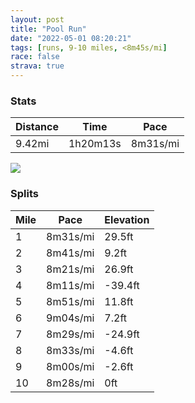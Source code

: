 ```yaml
---
layout: post
title: "Pool Run"
date: "2022-05-01 08:20:21"
tags: [runs, 9-10 miles, <8m45s/mi]
race: false
strava: true
---
```


### Stats

| Distance | Time | Pace |
|----------|------|------|
|9.42mi|1h20m13s|8m31s/mi|

<img src='https://maps.googleapis.com/maps/api/staticmap?maptype=roadmap&path=enc:qcwwFhksbMjBuGcB{@VkA`@_AVUz@oCZIFQb@aDEUk@Ns@SIi@cBo@gAgAqAqBuAs@{@IaAwAMe@[WKm@MMqBI_@QMOGg@SY?cAMKeBa@eAi@mBS_B{@_Ck@}@gAm@wAiAWaCuAwB_@c@w@_Aw@iAs@k@OuBqAEYaAqAcB}@m@k@sAKcA_@W]c@oAa@]_@yACy@U]M_AMSKoAR{A~@qBA_AUgBZcAbAoBRmAD{AGaAm@qAqHqDgAaAuAsBYeADgBz@{BN{@@q@YkAaA_Cu@m@cBq@_A}@u@gBa@wAeAiAeBy@}AOy@J}AjAaACe@OaCsBgAkBe@wAo@w@[MoBL}B_AcBUoAe@kCiBgA}AiDcDoA]eCqAq@m@s@kAiAsDGcB\aDQkAk@{As@s@aJmGoEgCwAoAcAe@{@_AgAs@{Ae@yCLgCa@yAVy@x@e@Rm@@kB_@qBeAuAoA{AaC{BmCc@Ym@GgAV{ACwDk@{@]mA{AiAmCg@_@]H[ZK|@RrAz@tARp@?`A[dA{@VmAOiAkAMYw@o@e@u@cBcAiAIq@NYZeAbBmAjCOvB?xBYpDr@hAv@XrAOXm@b@yCTa@h@]pAMn@HfBm@xAJv@Vh@`@|@rAl@fETh@\\tBx@v@z@Pb@fAxFdAfBbBbApGnCdAlA\l@\rAt@hAjA\pCB~@Pr@|@Z`AfAbFz@vAvAnAfD~AxAZlAGhCm@tBCzBlA~@|@bA~Az@nBr@z@pBh@rDArAh@n@t@f@vAdBzCpCxBtA|AxChGt@`Af@V|ATtGe@bB\`@Tb@t@VdAN~Ad@x@`DvBdCr@fDlAlA`AjAxAzAtCfBnCbA~@jF~Cn@~Af@fAQbBPbAhAi@j@r@Jl@d@NR\bA^fAJv@v@Zj@XRj@Jh@r@zA`@`ACnAb@Dt@ZZb@EjEjEp@@p@n@Tl@lA`@~@t@x@PfApAv@PbDdChA^h@t@NBf@[ZpA`ApA|@j@dAfBf@\xC|ApA^x@Ar@h@l@JzAtBd@PTOPR\ClBxBbBf@ZZz@FTXPr@xAe@n@\Lt@\T|@JXIJJLt@vAlA?h@On@oAxBgAxCOvAaAlD}@fBg@PQ`AaAhCAf@ZD{@vDG~@[ZYDa@lA{@V]t@OxAZv@&key=AIzaSyC1MId7bFpkLXNAaYhBSTb8jLyiSqzbDtM&size=800x800&markers=color:yellow|label:S|40.75593,-73.99621&markers=color:green|label:F|40.75451,-74.00137999999998'>

### Splits

| Mile | Pace | Elevation |
|------|------|-----------|
|1|8m31s/mi|29.5ft|
|2|8m41s/mi|9.2ft|
|3|8m21s/mi|26.9ft|
|4|8m11s/mi|-39.4ft|
|5|8m51s/mi|11.8ft|
|6|9m04s/mi|7.2ft|
|7|8m29s/mi|-24.9ft|
|8|8m33s/mi|-4.6ft|
|9|8m00s/mi|-2.6ft|
|10|8m28s/mi|0ft|
